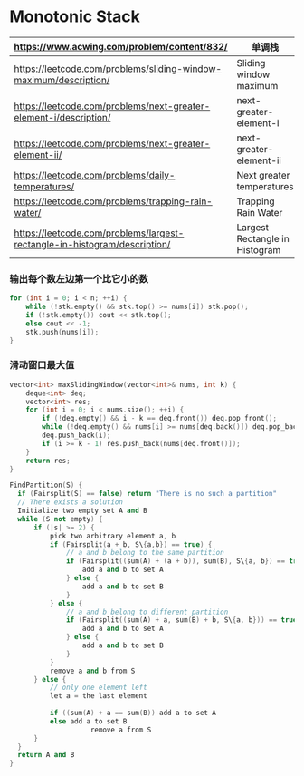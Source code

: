 # Monotonic Stack

| https://www.acwing.com/problem/content/832/ | 单调栈 |
| --- | --- |
| https://leetcode.com/problems/sliding-window-maximum/description/ | Sliding window maximum |
| https://leetcode.com/problems/next-greater-element-i/description/ | next-greater-element-i |
| https://leetcode.com/problems/next-greater-element-ii/ | next-greater-element-ii |
| https://leetcode.com/problems/daily-temperatures/ | Next greater temperatures |
| https://leetcode.com/problems/trapping-rain-water/ | Trapping Rain Water |
| https://leetcode.com/problems/largest-rectangle-in-histogram/description/ | Largest Rectangle in Histogram |

### 输出每个数左边第一个比它小的数

```cpp
for (int i = 0; i < n; ++i) {
	while (!stk.empty() && stk.top() >= nums[i]) stk.pop();
	if (!stk.empty()) cout << stk.top();
	else cout << -1;
	stk.push(nums[i]);
}
```

### 滑动窗口最大值

```cpp
vector<int> maxSlidingWindow(vector<int>& nums, int k) {
    deque<int> deq;
    vector<int> res;
    for (int i = 0; i < nums.size(); ++i) {
        if (!deq.empty() && i - k == deq.front()) deq.pop_front();
        while (!deq.empty() && nums[i] >= nums[deq.back()]) deq.pop_back();
        deq.push_back(i);
        if (i >= k - 1) res.push_back(nums[deq.front()]);
    }
    return res;
}
```

```cpp
FindPartition(S) {
  if (Fairsplit(S) == false) return "There is no such a partition"
  // There exists a solution
  Initialize two empty set A and B
  while (S not empty) {
      if (|s| >= 2) {
          pick two arbitrary element a, b
          if (Fairsplit(a + b, S\{a,b}) == true) {
              // a and b belong to the same partition
              if (Fairsplit((sum(A) + (a + b)), sum(B), S\{a, b}) == true) {
                  add a and b to set A
              } else {
                  add a and b to set B
              }
          } else {
              // a and b belong to different partition
              if (Fairsplit((sum(A) + a, sum(B) + b, S\{a, b})) == true) {
                  add a and b to set A
              } else {
                  add a and b to set B
              }
          }
          remove a and b from S
      } else {
          // only one element left
          let a = the last element
         
          if ((sum(A) + a == sum(B)) add a to set A
          else add a to set B
					remove a from S
      }
  }
  return A and B
}
```
